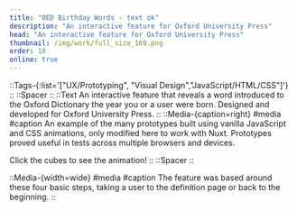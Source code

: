 ```yaml
---
title: "OED Birthday Words - text ok"
description: "An interactive feature for Oxford University Press"
head: "An interactive feature for Oxford University Press"
thumbnail: /img/work/full_size_169.png
order: 10
online: true
---
```


::Tags-{:list='["UX/Prototyping", "Visual Design","JavaScript/HTML/CSS"]'}
::
::Spacer
::
::Text
An interactive feature that reveals a word introduced to the Oxford Dictionary the year you or a user were born. Designed and developed for Oxford University Press.
::
::Media-{caption=right}
#media
<oed-demo /> 
#caption
An example of the many prototypes built using vanilla JavaScript and CSS animations, only modified here to work with Nuxt. Prototypes proved useful in tests across multiple browsers and devices. 

Click the cubes to see the animation!
::
::Spacer
::

::Media-{width=wide}
#media
<display alt="project image" src="/img/work/oed/oed-step1.jpg" :src-width=896 :src-height=1495> </display>
<display alt="project image" src="/img/work/oed/oed-step2.jpg" :src-width=896 :src-height=1495> </display>
<display alt="project image" src="/img/work/oed/oed-step3.jpg" :src-width=896 :src-height=1495> </display>
<display alt="project image" src="/img/work/oed/oed-step4.jpg" :src-width=896 :src-height=1495> </display>
#caption
The feature was based around these four basic steps, taking a user to the definition page or back to the beginning. 
::
